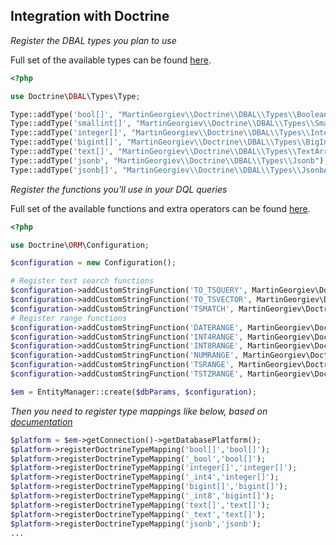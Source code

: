 ## Integration with Doctrine


*Register the DBAL types you plan to use*

Full set of the available types can be found [here](AVAILABLE-TYPES.md).

```php
<?php

use Doctrine\DBAL\Types\Type;

Type::addType('bool[]', "MartinGeorgiev\\Doctrine\\DBAL\\Types\\BooleanArray");
Type::addType('smallint[]', "MartinGeorgiev\\Doctrine\\DBAL\\Types\\SmallIntArray");
Type::addType('integer[]', "MartinGeorgiev\\Doctrine\\DBAL\\Types\\IntegerArray");
Type::addType('bigint[]', "MartinGeorgiev\\Doctrine\\DBAL\\Types\\BigIntArray");
Type::addType('text[]', "MartinGeorgiev\\Doctrine\\DBAL\\Types\\TextArray");
Type::addType('jsonb', "MartinGeorgiev\\Doctrine\\DBAL\\Types\\Jsonb");
Type::addType('jsonb[]', "MartinGeorgiev\\Doctrine\\DBAL\\Types\\JsonbArray");
```


*Register the functions you'll use in your DQL queries*


Full set of the available functions and extra operators can be found [here](AVAILABLE-FUNCTIONS-AND-OPERATORS.md).

```php
<?php

use Doctrine\ORM\Configuration;

$configuration = new Configuration();

# Register text search functions
$configuration->addCustomStringFunction('TO_TSQUERY', MartinGeorgiev\Doctrine\ORM\Query\AST\Functions\ToTsquery::class);
$configuration->addCustomStringFunction('TO_TSVECTOR', MartinGeorgiev\Doctrine\ORM\Query\AST\Functions\ToTsvector::class);
$configuration->addCustomStringFunction('TSMATCH', MartinGeorgiev\Doctrine\ORM\Query\AST\Functions\Tsmatch::class);
# Register range functions
$configuration->addCustomStringFunction('DATERANGE', MartinGeorgiev\Doctrine\ORM\Query\AST\Functions\Daterange::class);
$configuration->addCustomStringFunction('INT4RANGE', MartinGeorgiev\Doctrine\ORM\Query\AST\Functions\Int4range::class);
$configuration->addCustomStringFunction('INT8RANGE', MartinGeorgiev\Doctrine\ORM\Query\AST\Functions\Int8range::class);
$configuration->addCustomStringFunction('NUMRANGE', MartinGeorgiev\Doctrine\ORM\Query\AST\Functions\Numrange::class);
$configuration->addCustomStringFunction('TSRANGE', MartinGeorgiev\Doctrine\ORM\Query\AST\Functions\Tsrange::class);
$configuration->addCustomStringFunction('TSTZRANGE', MartinGeorgiev\Doctrine\ORM\Query\AST\Functions\Tstzrange::class);

$em = EntityManager::create($dbParams, $configuration);
```

*Then you need to register type mappings like below, based on [documentation](https://www.doctrine-project.org/projects/doctrine-orm/en/2.6/cookbook/custom-mapping-types.html)*

```php
$platform = $em->getConnection()->getDatabasePlatform();
$platform->registerDoctrineTypeMapping('bool[]','bool[]');
$platform->registerDoctrineTypeMapping('_bool','bool[]');
$platform->registerDoctrineTypeMapping('integer[]','integer[]');
$platform->registerDoctrineTypeMapping('_int4','integer[]');
$platform->registerDoctrineTypeMapping('bigint[]','bigint[]');
$platform->registerDoctrineTypeMapping('_int8','bigint[]');
$platform->registerDoctrineTypeMapping('text[]','text[]');
$platform->registerDoctrineTypeMapping('_text','text[]');
$platform->registerDoctrineTypeMapping('jsonb','jsonb');
...

```
